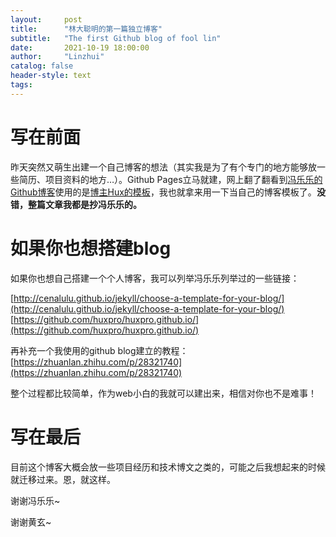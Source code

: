 ```yaml
---
layout:     post
title:      "林大聪明的第一篇独立博客"
subtitle:   "The first Github blog of fool lin"
date:       2021-10-19 18:00:00
author:     "Linzhui"
catalog: false
header-style: text
tags:
---
```


# 写在前面
昨天突然又萌生出建一个自己博客的想法（其实我是为了有个专门的地方能够放一些简历、项目资料的地方…）。Github Pages立马就建，网上翻了翻看到[冯乐乐的Github博客](https://candycat1992.github.io/)使用的是[博主Hux的模板](http://huangxuan.me/)，我也就拿来用一下当自己的博客模板了。**没错，整篇文章我都是抄冯乐乐的。**

# 如果你也想搭建blog
如果你也想自己搭建一个个人博客，我可以列举冯乐乐列举过的一些链接：

[http://cenalulu.github.io/jekyll/choose-a-template-for-your-blog/](http://cenalulu.github.io/jekyll/choose-a-template-for-your-blog/)
[https://github.com/huxpro/huxpro.github.io/](https://github.com/huxpro/huxpro.github.io/)

再补充一个我使用的github blog建立的教程：
[https://zhuanlan.zhihu.com/p/28321740](https://zhuanlan.zhihu.com/p/28321740)

整个过程都比较简单，作为web小白的我就可以建出来，相信对你也不是难事！


# 写在最后
目前这个博客大概会放一些项目经历和技术博文之类的，可能之后我想起来的时候就迁移过来。恩，就这样。

谢谢冯乐乐~

谢谢黄玄~
